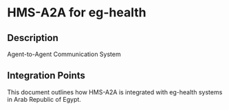 # HMS-A2A for eg-health

## Description

Agent-to-Agent Communication System

## Integration Points

This document outlines how HMS-A2A is integrated with eg-health systems in Arab Republic of Egypt.
